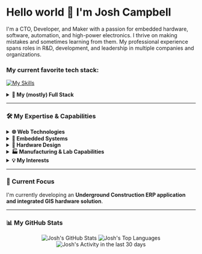 # Hello world 👋 I'm Josh Campbell

I'm a CTO, Developer, and Maker with a passion for embedded hardware, software, automation, and high-power electronics. I thrive on making mistakes and sometimes learning from them. My professional experience spans roles in R&D, development, and leadership in multiple companies and organizations.

### My current favorite tech stack:

[![My Skills](https://go-skill-icons.vercel.app/api/icons?i=cloudflare,supabase,svelte,tailwind,shadcn&titles=true)]()


<details>
<summary><b>🥞 My (mostly) Full Stack</b></summary>
  <ul>
    <a href="https://skillicons.dev">
      <img src="https://skillicons.dev/icons?i=cloudflare,supabase,aws,vercel,svelte,nextjs,laravel,angular,react,androidstudio,swift,rust,cpp,cs,c,cmake,java,js,ts,php,html,tailwind,css,bash,py,processing,postgres,sqlite,mysql,mongodb,redis,appwrite,graphql,ros,matlab,git,github,docker,postman,regex,arduino,raspberrypi,grafana,md,vscode,sublime,apple,linux,debian,kali,nginx,nodejs,pnpm,ai,pytorch&titles=true" />
    </a>
  </ul>
</details>

---

### 🛠️ My Expertise & Capabilities

<details>
<summary><b>🌐 Web Technologies</b></summary>
  <ul>
    <li><b>Platforms/BaaS:</b> Cloudflare, AWS, Supabase, Vercel</li>
    <li><b>Frameworks:</b> SvelteKit, Next.JS, Laravel, React, Acgular</li>
    <li><b>Languages:</b>TS/JS, PHP, HTML5, CSS, Tailwind, Swift</li>
    <li><b>Databases:</b> PostGIS, SQLite, MySQL/MariaDB, MongoDB, Redis</li>
    <li><b>IDEs:</b> VS Code, X Code, Android Studio, Sublime</li>
    <li><em>And Many More...</em></li>
  </ul>
</details>

<details>
<summary><b>🔌 Embedded Systems</b></summary>
  <ul>
    <li><b>Frameworks:</b> ESP-IDF, PlatformIO, FreeRTOS, ROS, Nordic nRF, ...</li>
    <li><b>Languages:</b> C/C++, Rust, Python, Assembly, Bash</li>
    <li><b>Tools:</b> JTAG/SWD, Flash, OTA</li>
  </ul>
</details>

<details>
<summary><b>🔩 Hardware Design</b></summary>
  <ul>
    <li><b>Languages:</b> VHDL</li>
    <li><b>Simulation:</b> SPICE, MATLAB/Simulink</li>
    <li><b>CAD Tools:</b> KiCad, Autodesk EAGLE, Fusion 360</li>
  </ul>
</details>

<details>
<summary><b>🏭 Manufacturing & Lab Capabilities</b></summary>
  <ul>
    <li><b>Subtractive:</b> CNC Milling, Plasma Cutting, Laser Cutting</li>
    <li><b>Additive:</b> 3D Printing</li>
    <li><b>Electronics:</b> 2-Layer PCB Fab</li>
    <li><b>Analysis:</b> 60FPS Thermal Analysis</li>
    <li><b>Materials:</b> Small batch metallurgy (Induction heating)</li>
    <li><b>Specialized:</b> High Vacuum, MOCVD/PVD</li>
    <li><b>RF Testing:</b> RF Design, Testing and Analysis</li>
    <li><b>Lab Equipment:</b> Full Analogue/Digital/RF Lab</li>
  </ul>
</details>

<details>
<summary><b>💡 My Interests</b></summary>
  <ul>
    <li>Hardware & Software</li>
    <li>Automation & GIS</li>
    <li>High Power Electronics</li>
    <li>Internet of Things (IoT)</li>
  </ul>
</details>

---

### 🚀 Current Focus

I'm currently developing an **Underground Construction ERP application and integrated GIS hardware solution**.

---

### 📊 My GitHub Stats

<p align="center">
  <img src="https://github-readme-stats-ruddy-nine-14.vercel.app/api?username=ThingEngineer&count_private=true&show_icons=true&theme=radical&hide_title=true" alt="Josh's GitHub Stats" />
  <img src="https://github-readme-stats-ruddy-nine-14.vercel.app/api/top-langs/?username=ThingEngineer&count_private=true&layout=compact&theme=radical&hide_title=true&langs_count=8&card_width=400px" alt="Josh's Top Languages" />
  <img src="https://github-readme-activity-graph.vercel.app/graph?username=ThingEngineer&theme=github-compact&hide_title=true&height=400" alt="Josh's Activity in the last 30 days" />
</p>
